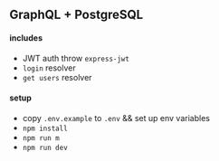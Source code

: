 ## GraphQL + PostgreSQL

#### includes

 - JWT auth throw `express-jwt`
 - `login` resolver
 - `get users` resolver
 
 
#### setup

 - copy `.env.example` to `.env` && set up env variables
 - `npm install`
 - `npm run m`
 - `npm run dev`

